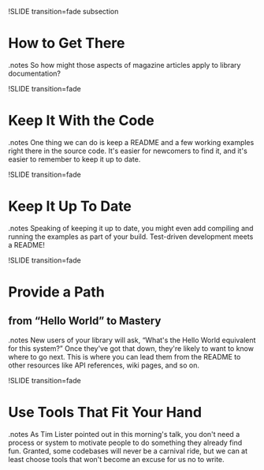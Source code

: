 !SLIDE transition=fade subsection

# How to Get There #

.notes So how might those aspects of magazine articles apply to
library documentation?

!SLIDE transition=fade

# Keep It With the Code #

.notes One thing we can do is keep a README and a few working examples
right there in the source code.  It's easier for newcomers to find it,
and it's easier to remember to keep it up to date.

!SLIDE transition=fade

# Keep It Up To Date #

.notes Speaking of keeping it up to date, you might even add compiling
and running the examples as part of your build.  Test-driven
development meets a README!

!SLIDE transition=fade

# Provide a Path #
## from &#8220;Hello World&#8221; to Mastery ##

.notes New users of your library will ask, &#8220;What's the Hello
World equivalent for this system?&#8221;  Once they've got that down,
they're likely to want to know where to go next.  This is where you
can lead them from the README to other resources like API references,
wiki pages, and so on.

!SLIDE transition=fade

# Use Tools That Fit Your Hand #

.notes As Tim Lister pointed out in this morning's talk, you don't
need a process or system to motivate people to do something they
already find fun.  Granted, some codebases will never be a carnival
ride, but we can at least choose tools that won't become an excuse for
us no to write.
